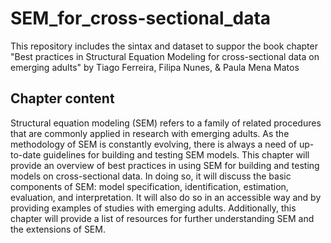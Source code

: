 # SEM_for_cross-sectional_data
This repository includes the sintax and dataset to suppor the book chapter "Best practices in Structural Equation Modeling for cross-sectional data on emerging adults" by Tiago Ferreira, Filipa Nunes, & Paula Mena Matos

## Chapter content
Structural equation modeling (SEM) refers to a family of related procedures that are commonly applied in research with emerging adults. As the methodology of SEM is constantly evolving, there is always a need of up-to-date guidelines for building and testing SEM models. This chapter will provide an overview of best practices in using SEM for building and testing models on cross-sectional data. In doing so, it will discuss the basic components of SEM: model specification, identification, estimation, evaluation, and interpretation. It will also do so in an accessible way and by providing examples of studies with emerging adults. Additionally, this chapter will provide a list of resources for further understanding SEM and the extensions of SEM.
